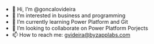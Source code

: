 - 👋 Hi, I’m @goncalovideira
- 👀 I’m interested in business and programming
- 🌱 I’m currently learning Power Platform and Git
- 💞️ I’m looking to collaborate on Power Platform Porjects
- 📫 How to reach me: gvideira@byzapplabs.com

<!---
goncalovideira/goncalovideira is a ✨ special ✨ repository because its `README.md` (this file) appears on your GitHub profile.
You can click the Preview link to take a look at your changes.
--->
